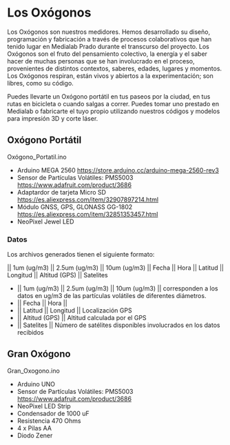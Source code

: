 # Los Oxógonos

Los Oxógonos son nuestros medidores. Hemos desarrollado su diseño, programación y fabricación a través de procesos colaborativos que han tenido lugar en Medialab Prado durante el transcurso del proyecto. Los Oxógonos son el fruto del pensamiento colectivo, la energía y el saber hacer de muchas personas que se han involucrado en el proceso, provenientes de distintos contextos, saberes, edades, lugares y momentos. Los Oxógonos respiran, están vivos y abiertos a la experimentación; son libres, como su código. 

Puedes llevarte un Oxógono portátil en tus paseos por la ciudad, en tus rutas en bicicleta o cuando salgas a correr. Puedes tomar uno prestado en Medialab o fabricarte el tuyo propio utilizando nuestros códigos y modelos para impresión 3D y corte láser. 

## Oxógono Portátil

Oxógono_Portatil.ino

- Arduino MEGA 2560 https://store.arduino.cc/arduino-mega-2560-rev3
- Sensor de Partículas Volátiles: PMS5003 https://www.adafruit.com/product/3686
- Adaptardor de tarjeta Micro SD https://es.aliexpress.com/item/32907897214.html
- Módulo GNSS, GPS, GLONASS GG-1802 https://es.aliexpress.com/item/32851353457.html
- NeoPixel Jewel LED

### Datos
Los archivos generados tienen el siguiente formato:

|| 1um (ug/m3) || 2.5um (ug/m3) || 10um (ug/m3) || Fecha || Hora || Latitud || Longitud || Altitud (GPS) || Satelites 

- || 1um (ug/m3) || 2.5um (ug/m3) || 10um (ug/m3) || corresponden a los datos en ug/m3 de las partículas volátiles de diferentes diámetros.
- || Fecha || Hora ||
- || Latitud || Longitud || Localización GPS
- || Altitud (GPS) || Altitud calculada por el GPS
- || Satelites || Número de satélites disponibles involucrados en los datos recibidos

## Gran Oxógono

Gran_Oxogono.ino

- Arduino UNO
- Sensor de Partículas Volátiles: PMS5003 https://www.adafruit.com/product/3686
- NeoPixel LED Strip
- Condensador de 1000 uF
- Resistencia 470 Ohms
- 4 x Pilas AA
- Diodo Zener
